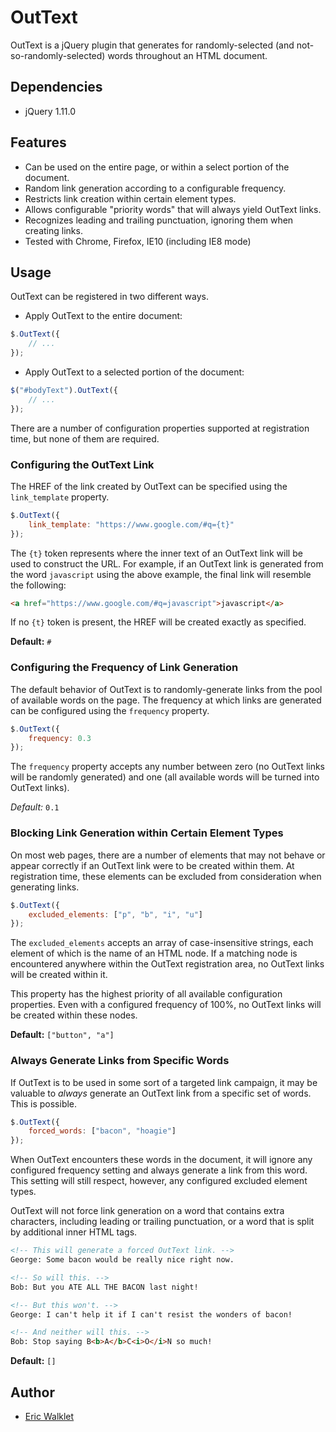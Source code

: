 # OutText #

OutText is a jQuery plugin that generates for randomly-selected (and not-so-randomly-selected) words throughout an HTML document.

## Dependencies ##

* jQuery 1.11.0

## Features ##

* Can be used on the entire page, or within a select portion of the document.
* Random link generation according to a configurable frequency.
* Restricts link creation within certain element types.
* Allows configurable "priority words" that will always yield OutText links.
* Recognizes leading and trailing punctuation, ignoring them when creating links.
* Tested with Chrome, Firefox, IE10 (including IE8 mode)

## Usage ##

OutText can be registered in two different ways.

* Apply OutText to the entire document:

```javascript
$.OutText({
	// ...
});
```

* Apply OutText to a selected portion of the document:

```javascript
$("#bodyText").OutText({
	// ...
});
```

There are a number of configuration properties supported at registration time, but none of them are required.

### Configuring the OutText Link ###

The HREF of the link created by OutText can be specified using the <code>link_template</code> property.

```javascript
$.OutText({
	link_template: "https://www.google.com/#q={t}"
});
```

The <code>{t}</code> token represents where the inner text of an OutText link will be used to construct the URL.  For example, if an OutText link is generated from the word <code>javascript</code> using the above example, the final link will resemble the following:

```html
<a href="https://www.google.com/#q=javascript">javascript</a>
```

If no <code>{t}</code> token is present, the HREF will be created exactly as specified.

**Default:** <code>#</code>

### Configuring the Frequency of Link Generation ###

The default behavior of OutText is to randomly-generate links from the pool of available words on the page.  The frequency at which links are generated can be configured using the <code>frequency</code> property.

```javascript
$.OutText({
	frequency: 0.3
});
```

The <code>frequency</code> property accepts any number between zero (no OutText links will be randomly generated) and one (all available words will be turned into OutText links).

*Default:* <code>0.1</code>

### Blocking Link Generation within Certain Element Types ###

On most web pages, there are a number of elements that may not behave or appear correctly if an OutText link were to be created within them.  At registration time, these elements can be excluded from consideration when generating links.

```javascript
$.OutText({
	excluded_elements: ["p", "b", "i", "u"]
});
```

The <code>excluded_elements</code> accepts an array of case-insensitive strings, each element of which is the name of an HTML node.  If a matching node is encountered anywhere within the OutText registration area, no OutText links will be created within it.

This property has the highest priority of all available configuration properties.  Even with a configured frequency of 100%, no OutText links will be created within these nodes.

**Default:** <code>["button", "a"]</code>

### Always Generate Links from Specific Words ###

If OutText is to be used in some sort of a targeted link campaign, it may be valuable to *always* generate an OutText link from a specific set of words.  This is possible.

```javascript
$.OutText({
	forced_words: ["bacon", "hoagie"]
});
```

When OutText encounters these words in the document, it will ignore any configured frequency setting and always generate a link from this word.  This setting will still respect, however, any configured excluded element types.

OutText will not force link generation on a word that contains extra characters, including leading or trailing punctuation, or a word that is split by additional inner HTML tags.

```html
<!-- This will generate a forced OutText link. -->
George: Some bacon would be really nice right now.

<!-- So will this. -->
Bob: But you ATE ALL THE BACON last night!

<!-- But this won't. -->
George: I can't help it if I can't resist the wonders of bacon!

<!-- And neither will this. -->
Bob: Stop saying B<b>A</b>C<i>O</i>N so much!
```

**Default:** <code>[]</code>

## Author ##

* [Eric Walklet](https://github.com/Renaissance2K)